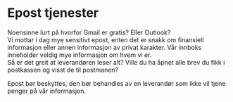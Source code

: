 # Epost tjenester

Noensinne lurt på hvorfor Gmail er gratis? Eller Outlook?  
Vi mottar i dag mye sensitivt epost, enten det er snakk om finansiell informasjon eller annen informasjon av privat karakter. Vår innboks inneholder veldig mye informasjon om hvem vi er.  
Så er det greit at leverandøren leser alt? Ville du ha åpnet alle brev du fikk i postkassen og visst de til postmanen?  

Epost bør beskyttes, den bør behandles av en leverandør som ikke vil tjene penger på vår informasjon.
